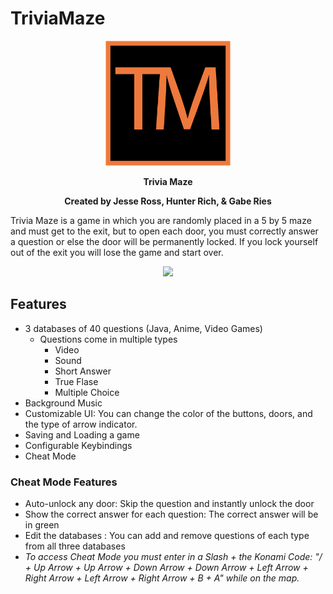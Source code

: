 # TriviaMaze
<p align="center">
  <img src="https://github.com/kenny2892/TriviaMaze/blob/master/Trivia%20Maze/src/resources/images/Icon.png" width="200">
</p>

<p align="center">
  <b href="#">Trivia Maze</b> 
</p>

<p align="center">
  <b href="#">Created by Jesse Ross, Hunter Rich, & Gabe Ries</b> 
</p>

Trivia Maze is a game in which you are randomly placed in a 5 by 5 maze and must get to the exit, but to open each door, you must correctly answer a question or else the door will be permanently locked. If you lock yourself out of the exit you will lose the game and start over.

<p align="center">
  <img src="https://i.gyazo.com/10170bcd7320e8e069704a6e17e073c2.png" width="900">
</p>

## Features
- 3 databases of 40 questions (Java, Anime, Video Games)
  - Questions come in multiple types
    - Video
    - Sound
    - Short Answer
    - True Flase
    - Multiple Choice
- Background Music
- Customizable UI: You can change the color of the buttons, doors, and the type of arrow indicator.
- Saving and Loading a game
- Configurable Keybindings
- Cheat Mode

### Cheat Mode Features
- Auto-unlock any door: Skip the question and instantly unlock the door
- Show the correct answer for each question: The correct answer will be in green
- Edit the databases : You can add and remove questions of each type from all three databases
- *To access Cheat Mode you must enter in a Slash + the Konami Code: "/ + Up Arrow + Up Arrow + Down Arrow + Down Arrow + Left Arrow + Right Arrow + Left Arrow + Right Arrow + B + A" while on the map.*
